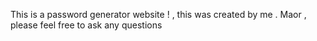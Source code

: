 This is a password generator website ! , this was created by me . Maor , please feel free to ask any questions